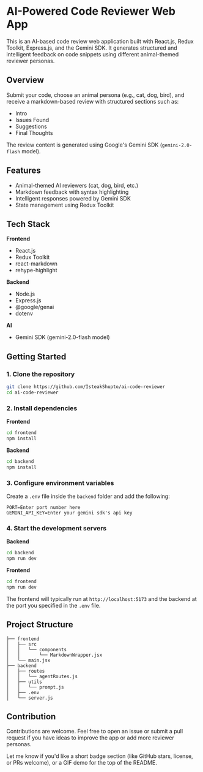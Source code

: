 # AI-Powered Code Reviewer Web App

This is an AI-based code review web application built with React.js, Redux Toolkit, Express.js, and the Gemini SDK. It generates structured and intelligent feedback on code snippets using different animal-themed reviewer personas.

## Overview

Submit your code, choose an animal persona (e.g., cat, dog, bird), and receive a markdown-based review with structured sections such as:

- Intro
- Issues Found
- Suggestions
- Final Thoughts

The review content is generated using Google's Gemini SDK (`gemini-2.0-flash` model).

## Features

- Animal-themed AI reviewers (cat, dog, bird, etc.)
- Markdown feedback with syntax highlighting
- Intelligent responses powered by Gemini SDK
- State management using Redux Toolkit

## Tech Stack

**Frontend**

- React.js
- Redux Toolkit
- react-markdown
- rehype-highlight

**Backend**

- Node.js
- Express.js
- @google/genai
- dotenv

**AI**

- Gemini SDK (gemini-2.0-flash model)

## Getting Started

### 1. Clone the repository

```bash
git clone https://github.com/IsteakShupto/ai-code-reviewer
cd ai-code-reviewer
```

### 2. Install dependencies

**Frontend**

```bash
cd frontend
npm install
```

**Backend**

```bash
cd backend
npm install
```

### 3. Configure environment variables

Create a `.env` file inside the `backend` folder and add the following:

```
PORT=Enter port number here
GEMINI_API_KEY=Enter your gemini sdk's api key
```

### 4. Start the development servers

**Backend**

```bash
cd backend
npm run dev
```

**Frontend**

```bash
cd frontend
npm run dev
```

The frontend will typically run at `http://localhost:5173` and the backend at the port you specified in the `.env` file.

## Project Structure

```
├── frontend
│   ├── src
│   │   └── components
│   │       └── MarkdownWrapper.jsx
│   └── main.jsx
├── backend
│   ├── routes
│   │   └── agentRoutes.js
│   ├── utils
│   │   └── prompt.js
│   ├── .env
│   └── server.js
```

## Contribution

Contributions are welcome. Feel free to open an issue or submit a pull request if you have ideas to improve the app or add more reviewer personas.

Let me know if you'd like a short badge section (like GitHub stars, license, or PRs welcome), or a GIF demo for the top of the README.

